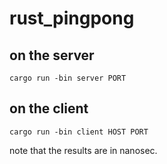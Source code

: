 # rust_pingpong

## on the server
```
cargo run -bin server PORT
```

## on the client
```
cargo run -bin client HOST PORT
```

note that the results are in nanosec.
